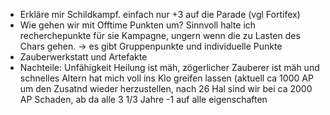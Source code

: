 * Erkläre mir Schildkampf. einfach nur +3 auf die Parade (vgl Fortifex)
* Wie gehen wir mit Offtime Punkten um? Sinnvoll halte ich recherchepunkte für sie Kampagne, ungern wenn die zu Lasten des Chars gehen. -> es gibt Gruppenpunkte und individuelle Punkte
* Zauberwerkstatt und Artefakte
* Nachteile: Unfähigkeit Heilung ist mäh, zögerlicher Zauberer ist mäh und schnelles Altern hat mich voll ins Klo greifen lassen (aktuell ca 1000 AP um den Zusatnd wieder herzustellen, nach 26 Hal sind wir bei ca 2000 AP Schaden, ab da alle 3 1/3 Jahre -1 auf alle eigenschaften